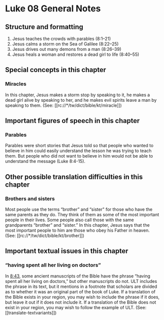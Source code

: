 # Luke 08 General Notes

## Structure and formatting

1. Jesus teaches the crowds with parables (8:1–21)
2. Jesus calms a storm on the Sea of Galilee (8:22–25)
3. Jesus drives out many demons from a man (8:26–39)
4. Jesus heals a woman and restores a dead girl to life (8:40–55)

## Special concepts in this chapter

### Miracles

In this chapter, Jesus makes a storm stop by speaking to it, he makes a dead girl alive by speaking to her, and he makes evil spirits leave a man by speaking to them. (See: [[rc://*/tw/dict/bible/kt/miracle]])

## Important figures of speech in this chapter

### Parables

Parables were short stories that Jesus told so that people who wanted to believe in him could easily understand the lesson he was trying to teach them. But people who did not want to believe in him would not be able to understand the message (Luke 8:4-15).

## Other possible translation difficulties in this chapter

### Brothers and sisters


Most people use the terms “brother” and “sister" for those who have the same parents 
as they do. They think of them as some of the most important people in their lives. Some people also call those with the same grandparents “brother” and “sister.” In this chapter, Jesus says that the most important people to him are those who obey his Father in heaven. (See: [[rc://*/tw/dict/bible/kt/brother]])

## Important textual issues in this chapter

### “having spent all her living on doctors”

In [8:43](../08/43.md), some ancient manuscripts of the Bible have the phrase “having spent all her living on doctors,” but other manuscripts do not. ULT includes the phrase in its text, but it mentions in a footnote that scholars are divided as to whether it was an original part of the book of Luke. If a translation of the Bible exists in your region, you may wish to include the phrase if it does, but leave it out if it does not include it. If a translation of the Bible does not exist in your region, you may wish to follow the example of ULT. (See: [[translate-textvariants]])